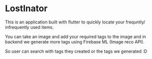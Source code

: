 # LostInator




This is an application built with flutter to quickly locate your frequntly/ infrequently used items.

You can take an image and add your required tags to the image and in backend we generate more tags using Firebase ML (Image reco API).

So user can search with tags they created or the tags we generated :D
